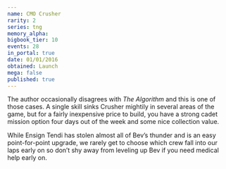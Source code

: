 ```yaml
---
name: CMO Crusher
rarity: 2
series: tng
memory_alpha:
bigbook_tier: 10
events: 28
in_portal: true
date: 01/01/2016
obtained: Launch
mega: false
published: true
---
```


The author occasionally disagrees with *The Algorithm* and this is one of those cases. A single skill sinks Crusher mightily in several areas of the game, but for a fairly inexpensive price to build, you have a strong cadet mission option four days out of the week and some nice collection value.

While Ensign Tendi has stolen almost all of Bev’s thunder and is an easy point-for-point upgrade, we rarely get to choose which crew fall into our laps early on so don’t shy away from leveling up Bev if you need medical help early on.
